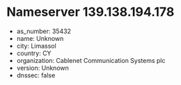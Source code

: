 # Nameserver 139.138.194.178

* as_number: 35432
* name: Unknown
* city: Limassol
* country: CY
* organization: Cablenet Communication Systems plc
* version: Unknown
* dnssec: false
